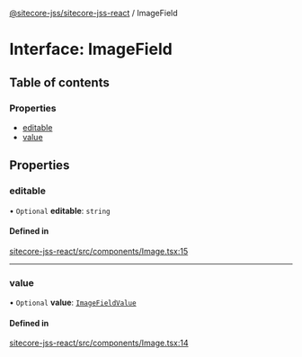 [@sitecore-jss/sitecore-jss-react](../README.md) / ImageField

# Interface: ImageField

## Table of contents

### Properties

- [editable](ImageField.md#editable)
- [value](ImageField.md#value)

## Properties

### editable

• `Optional` **editable**: `string`

#### Defined in

[sitecore-jss-react/src/components/Image.tsx:15](https://github.com/Sitecore/jss/blob/d718d76c7/packages/sitecore-jss-react/src/components/Image.tsx#L15)

___

### value

• `Optional` **value**: [`ImageFieldValue`](ImageFieldValue.md)

#### Defined in

[sitecore-jss-react/src/components/Image.tsx:14](https://github.com/Sitecore/jss/blob/d718d76c7/packages/sitecore-jss-react/src/components/Image.tsx#L14)
